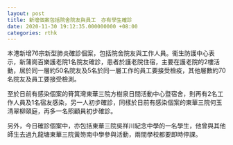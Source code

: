 ```yaml
---
layout: post
title: 新增個案包括院舍院友與員工　亦有學生確診
date: 2020-11-30 19:12:35.000000000 +08:00
categories: rthk
---
```


本港新增76宗新型肺炎確診個案，包括院舍院友與工作人員。衞生防護中心表示，新蒲崗百樂護老院1名院友確診，患者於護老院住宿，主要在護老院的2樓活動，居於同一層約50名院友及5名於同一層工作的員工要接受檢疫，其他層數約70名院友及員工要接受檢測。

至於日前有感染個案的筲箕灣東華三院方樹泉日間活動中心暨宿舍，則再有2名工作人員及1名宿友感染，另一人初步確診，同樣於日前有感染個案的東華三院何玉清翠柳頤庭，再多一名照顧員初步確診。

另外，今日確診個案中，亦包括東華三院吳祥川紀念中學的一名學生，他曾與其他師生去過九龍塘東華三院黃笏南中學參與活動，兩間學校都要即時停課。
